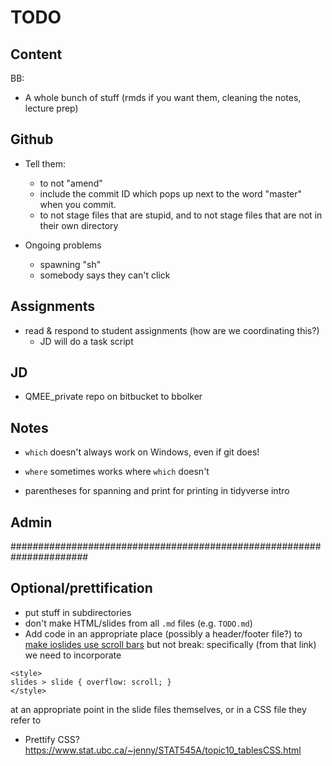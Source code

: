 # TODO

## Content

BB:

* A whole bunch of stuff (rmds if you want them, cleaning the notes, lecture prep)

## Github

* Tell them:
	* to not "amend"
	* include the commit ID which pops up next to the word "master" when you commit.
	* to not stage files that are stupid, and to not stage files that are not in their own directory

* Ongoing problems
  * spawning "sh"
  * somebody says they can't click

## Assignments
- read & respond to student assignments (how are we coordinating this?)
  - JD will do a task script

## JD

* QMEE_private repo on bitbucket to bbolker

## Notes

* `which` doesn't always work on Windows, even if git does!
* `where` sometimes works where `which` doesn't

* parentheses for spanning and print for printing in tidyverse intro

## Admin

######################################################################

## Optional/prettification

- put stuff in subdirectories
- don't make HTML/slides from all `.md` files (e.g. `TODO.md`)
- Add code in an appropriate place (possibly a header/footer file?) to [make ioslides use scroll bars](http://stackoverflow.com/questions/33287556/rmarkdown-ioslides-allowframebreaks-alternative) but not break: specifically (from that link) we need to incorporate
```
<style>
slides > slide { overflow: scroll; }
</style>
```
at an appropriate point in the slide files themselves, or in a CSS file they refer to
- Prettify CSS? https://www.stat.ubc.ca/~jenny/STAT545A/topic10_tablesCSS.html
